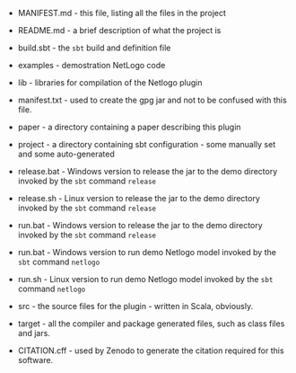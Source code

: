 + MANIFEST.md - this file, listing all the files in the project

+ README.md - a brief description of what the project is

+ build.sbt - the `sbt` build and definition file

+ examples - demostration NetLogo code

+ lib - libraries for compilation of the Netlogo plugin

+ manifest.txt - used to create the gpg jar and not to be confused with this
  file.

+ paper - a directory containing a paper describing this plugin

+ project - a directory containing sbt configuration - some manually set and
  some auto-generated

+ release.bat - Windows version to release the jar to the demo directory
  invoked by the `sbt` command `release`

+ release.sh - Linux version to release the jar to the demo directory
  invoked by the `sbt` command `release`

+ run.bat - Windows version to release the jar to the demo directory
  invoked by the `sbt` command `release`

+ run.bat - Windows version to run demo Netlogo model invoked by the `sbt`
  command `netlogo`

+ run.sh - Linux version to run demo Netlogo model invoked by the `sbt` command
  `netlogo`

+ src - the source files for the plugin - written in Scala, obviously.

+ target - all the compiler and package generated files, such as class files
  and jars.

+ CITATION.cff - used by Zenodo to generate the citation required for this software.
